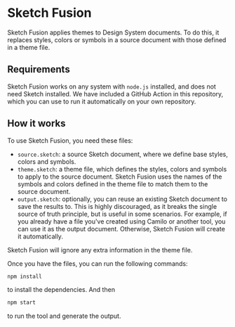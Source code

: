 # Sketch Fusion

Sketch Fusion applies themes to Design System documents.
To do this, it replaces styles, colors or symbols in a source document with those defined in a theme file.

## Requirements

Sketch Fusion works on any system with `node.js` installed, and does not need Sketch installed. We have included a GitHub Action in this repository, which you can use to run it automatically on your own repository.

## How it works

To use Sketch Fusion, you need these files:

- `source.sketch`: a source Sketch document, where we define base styles, colors and symbols.
- `theme.sketch`: a theme file, which defines the styles, colors and symbols to apply to the source document. Sketch Fusion uses the names of the symbols and colors defined in the theme file to match them to the source document.
- `output.sketch`: optionally, you can reuse an existing Sketch document to save the results to. This is highly discouraged, as it breaks the single source of truth principle, but is useful in some scenarios. For example, if you already have a file you've created using Camilo or another tool, you can use it as the output document. Otherwise, Sketch Fusion will create it automatically.

Sketch Fusion will ignore any extra information in the theme file.

Once you have the files, you can run the following commands:

```bash
npm install
```

to install the dependencies. And then

```bash
npm start
```

to run the tool and generate the output.
